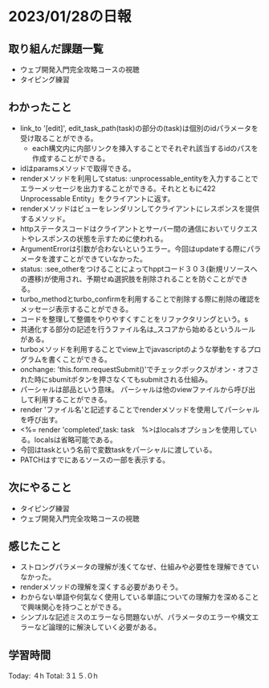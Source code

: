 # 2023/01/28の日報
## 取り組んだ課題一覧
* ウェブ開発入門完全攻略コースの視聴
* タイピング練習
## わかったこと
* link_to '[edit]', edit_task_path(task)の部分の(task)は個別のidパラメータを受け取ることができる。
  *  each構文内に内部リンクを挿入することでそれぞれ該当するidのパスを作成することができる。
* idはparamsメソッドで取得できる。
* renderメソッドを利用してstatus: :unprocessable_entityを入力することでエラーメッセージを出力することができる。それとともに422 Unprocessable Entity」をクライアントに返す。
* renderメソッドはビューをレンダリンしてクライアントにレスポンスを提供するメソッド。
* httpステータスコードはクライアントとサーバー間の通信においてリクエストやレスポンスの状態を示すために使われる。
* ArgumentErrorは引数が合わないというエラー。今回はupdateする際にパラメータを渡すことができていなかった。
* status: :see_otherをつけることによってhpptコード３０３(新規リソースへの遷移)が使用され、予期せぬ選択肢を削除されることを防ぐことができる。
* turbo_methodとturbo_confirmを利用することで削除する際に削除の確認をメッセージ表示することができる。
* コードを整理して整備をやりやすくすことをリファクタリングという。s
* 共通化する部分の記述を行うファイル名は_スコアから始めるというルールがある。
* turboメソッドを利用することでview上でjavascriptのような挙動をするプログラムを書くことができる。
* onchange: 'this.form.requestSubmit()'でチェックボックスがオン・オフされた時にsbumitボタンを押さなくてもsubmitされる仕組み。
* パーシャルは部品という意味。 パーシャルは他のviewファイルから呼び出して利用することができる。
* render 'ファイル名'と記述することでrenderメソッドを使用してパーシャルを呼び出す。
* <%= render 'completed',task: task　%>はlocalsオプションを使用している。localsは省略可能である。
 * 今回はtaskという名前で変数taskをパーシャルに渡している。
* PATCHはすでにあるソースの一部を表示する。
## 次にやること
* タイピング練習
* ウェブ開発入門完全攻略コースの視聴
## 感じたこと
* ストロングパラメータの理解が浅くてなぜ、仕組みや必要性を理解できていなかった。
* renderメソッドの理解を深くする必要がありそう。
* わからない単語や何氣なく使用している単語についての理解力を深めることで興味関心を持つことができる。
* シンプルな記述ミスのエラーなら問題ないが、パラメータのエラーや構文エラーなど論理的に解決していく必要がある。
## 学習時間
Today: ４h
Total: 3１５.０h
